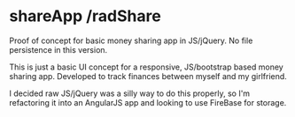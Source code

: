 shareApp /radShare
========

Proof of concept for basic money sharing app in JS/jQuery. No file persistence in this version.

This is just a basic UI concept for a responsive, JS/bootstrap based money sharing app. Developed to track finances between myself and my girlfriend.

I decided raw JS/jQuery was a silly way to do this properly, so I'm refactoring it into an AngularJS app and looking to use FireBase for storage.

